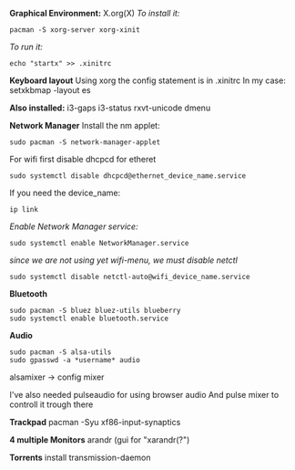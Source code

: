 **Graphical Environment:**
X.org(X)
*To install it:*
```
pacman -S xorg-server xorg-xinit
```

*To run it:*
```
echo "startx" >> .xinitrc
```

**Keyboard layout**
Using xorg the config statement is in .xinitrc
In my case:
setxkbmap -layout es

**Also installed:**
i3-gaps i3-status rxvt-unicode dmenu 

**Network Manager**
Install the nm applet:
```
sudo pacman -S network-manager-applet
```

For wifi first disable dhcpcd for etheret
```
sudo systemctl disable dhcpcd@ethernet_device_name.service
```
If you need the device_name:
```
ip link
```
*Enable Network Manager service:*
```
sudo systemctl enable NetworkManager.service
```

*since we are not using yet wifi-menu, we must disable netctl*
```
sudo systemctl disable netctl-auto@wifi_device_name.service
```
**Bluetooth**
```
sudo pacman -S bluez bluez-utils blueberry
sudo systemctl enable bluetooth.service
```
**Audio**
```
sudo pacman -S alsa-utils
sudo gpasswd -a *username* audio
```
alsamixer -> config mixer

I've also needed pulseaudio for using browser audio
And pulse mixer to controll it trough there

**Trackpad**
pacman -Syu xf86-input-synaptics 

**4 multiple Monitors**
arandr (gui for "xarandr(?")

**Torrents**
install transmission-daemon

